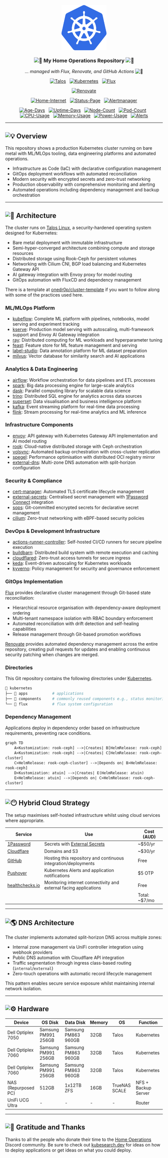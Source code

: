 <div align="center">

<img src="https://raw.githubusercontent.com/kubernetes/kubernetes/master/logo/logo.png" align="center" width="144px" height="144px"/>

### <img src="https://fonts.gstatic.com/s/e/notoemoji/latest/1f680/512.gif" alt="🚀" width="16" height="16"> My Home Operations Repository <img src="https://fonts.gstatic.com/s/e/notoemoji/latest/1f6a7/512.gif" alt="🚧" width="16" height="16">

_... managed with Flux, Renovate, and GitHub Actions_ <img src="https://fonts.gstatic.com/s/e/notoemoji/latest/1f916/512.gif" alt="🤖" width="16" height="16">

</div>

<div align="center">

[![Talos](https://img.shields.io/endpoint?url=https%3A%2F%2Fkromgo.goyangi.io%2Ftalos_version&style=for-the-badge&logo=talos&logoColor=white&color=blue&label=%20)](https://talos.dev)&nbsp;&nbsp;
[![Kubernetes](https://img.shields.io/endpoint?url=https%3A%2F%2Fkromgo.goyangi.io%2Fkubernetes_version&style=for-the-badge&logo=kubernetes&logoColor=white&color=blue&label=%20)](https://kubernetes.io)&nbsp;&nbsp;
[![Flux](https://img.shields.io/endpoint?url=https%3A%2F%2Fkromgo.goyangi.io%2Fflux_version&style=for-the-badge&logo=flux&logoColor=white&color=blue&label=%20)](https://fluxcd.io)&nbsp;&nbsp;

[![Renovate](https://img.shields.io/github/actions/workflow/status/solanyn/home-ops/renovate.yaml?branch=main&label=&logo=renovatebot&style=for-the-badge&color=blue)](https://github.com/solanyn/home-ops/actions/workflows/renovate.yaml)

</div>

<div align="center">

[![Home-Internet](https://img.shields.io/uptimerobot/status/m793494864-dfc695db066960233ac70f45?color=brightgreeen&label=Home%20Internet&style=for-the-badge&logo=ubiquiti&logoColor=white)](https://status.goyangi.io)&nbsp;&nbsp;
[![Status-Page](https://img.shields.io/uptimerobot/status/m793599155-ba1b18e51c9f8653acd0f5c1?color=brightgreeen&label=Status%20Page&style=for-the-badge&logo=statuspage&logoColor=white)](https://status.goyangi.io)&nbsp;&nbsp;
[![Alertmanager](https://img.shields.io/uptimerobot/status/m793494864-dfc695db066960233ac70f45?color=brightgreeen&label=Alertmanager&style=for-the-badge&logo=prometheus&logoColor=white)](https://status.goyangi.io)

</div>

<div align="center">

[![Age-Days](https://img.shields.io/endpoint?url=https%3A%2F%2Fkromgo.goyangi.io%2Fcluster_age_days&style=flat-square&label=Age)](https://github.com/kashalls/kromgo)&nbsp;&nbsp;
[![Uptime-Days](https://img.shields.io/endpoint?url=https%3A%2F%2Fkromgo.goyangi.io%2Fcluster_uptime_days&style=flat-square&label=Uptime)](https://github.com/kashalls/kromgo)&nbsp;&nbsp;
[![Node-Count](https://img.shields.io/endpoint?url=https%3A%2F%2Fkromgo.goyangi.io%2Fcluster_node_count&style=flat-square&label=Nodes)](https://github.com/kashalls/kromgo)&nbsp;&nbsp;
[![Pod-Count](https://img.shields.io/endpoint?url=https%3A%2F%2Fkromgo.goyangi.io%2Fcluster_pod_count&style=flat-square&label=Pods)](https://github.com/kashalls/kromgo)&nbsp;&nbsp;
[![CPU-Usage](https://img.shields.io/endpoint?url=https%3A%2F%2Fkromgo.goyangi.io%2Fcluster_cpu_usage&style=flat-square&label=CPU)](https://github.com/kashalls/kromgo)&nbsp;&nbsp;
[![Memory-Usage](https://img.shields.io/endpoint?url=https%3A%2F%2Fkromgo.goyangi.io%2Fcluster_memory_usage&style=flat-square&label=Memory)](https://github.com/kashalls/kromgo)&nbsp;&nbsp;
[![Power-Usage](https://img.shields.io/endpoint?url=https%3A%2F%2Fkromgo.goyangi.io%2Fcluster_power_usage&style=flat-square&label=Power)](https://github.com/kashalls/kromgo)&nbsp;&nbsp;
[![Alerts](https://img.shields.io/endpoint?url=https%3A%2F%2Fkromgo.goyangi.io%2Fcluster_alert_count&style=flat-square&label=Alerts)](https://github.com/kashalls/kromgo)

</div>

---

## <img src="https://fonts.gstatic.com/s/e/notoemoji/latest/1f4a1/512.gif" alt="💡" width="20" height="20"> Overview

This repository shows a production Kubernetes cluster running on bare metal with ML/MLOps tooling, data engineering platforms and automated operations.

- Infrastructure as Code (IaC) with declarative configuration management
- GitOps deployment workflows with automated reconciliation
- Modern security with encrypted secrets and zero-trust networking
- Production observability with comprehensive monitoring and alerting
- Automated operations including dependency management and backup orchestration

---

## <img src="https://fonts.gstatic.com/s/e/notoemoji/latest/1f331/512.gif" alt="🌱" width="20" height="20"> Architecture

The cluster runs on [Talos Linux](https://www.talos.dev), a security-hardened operating system designed for Kubernetes:

- Bare metal deployment with immutable infrastructure
- Semi-hyper-converged architecture combining compute and storage resources
- Distributed storage using Rook-Ceph for persistent volumes
- Networking with Cilium CNI, BGP load balancing and Kubernetes Gateway API
- AI gateway integration with Envoy proxy for model routing
- GitOps automation with FluxCD and dependency management

There is a template at [onedr0p/cluster-template](https://github.com/onedr0p/cluster-template) if you want to follow along with some of the practices used here.

### ML/MLOps Platform

- [kubeflow](https://github.com/kubeflow/kubeflow): Complete ML platform with pipelines, notebooks, model serving and experiment tracking
- [kserve](https://github.com/kserve/kserve): Production model serving with autoscaling, multi-framework support and Envoy AI Gateway integration
- [ray](https://github.com/ray-project/ray): Distributed computing for ML workloads and hyperparameter tuning
- [feast](https://github.com/feast-dev/feast): Feature store for ML feature management and serving
- [label-studio](https://github.com/heartexlabs/label-studio): Data annotation platform for ML dataset preparation
- [milvus](https://github.com/milvus-io/milvus): Vector database for similarity search and AI applications

### Analytics & Data Engineering

- [airflow](https://github.com/apache/airflow): Workflow orchestration for data pipelines and ETL processes
- [spark](https://github.com/apache/spark): Big data processing engine for large-scale analytics
- [dask](https://github.com/dask/dask): Parallel computing library for scalable data science
- [trino](https://github.com/trinodb/trino): Distributed SQL engine for analytics across data sources
- [superset](https://github.com/apache/superset): Data visualisation and business intelligence platform
- [kafka](https://github.com/apache/kafka): Event streaming platform for real-time data processing
- [flink](https://github.com/apache/flink): Stream processing for real-time analytics and ML inference

### Infrastructure Components

- [envoy](https://github.com/envoyproxy/envoy): API gateway with Kubernetes Gateway API implementation and AI model routing
- [rook](https://github.com/rook/rook): Cloud-native distributed storage with Ceph orchestration
- [volsync](https://github.com/backube/volsync): Automated backup orchestration with cross-cluster replication
- [spegel](https://github.com/spegel-org/spegel): Performance optimisation with distributed OCI registry mirror
- [external-dns](https://github.com/kubernetes-sigs/external-dns): Multi-zone DNS automation with split-horizon configuration

### Security & Compliance

- [cert-manager](https://github.com/cert-manager/cert-manager): Automated TLS certificate lifecycle management
- [external-secrets](https://github.com/external-secrets/external-secrets): Centralised secret management with [1Password Connect](https://github.com/1Password/connect) integration
- [sops](https://github.com/getsops/sops): Git-committed encrypted secrets for declarative secret management
- [cilium](https://github.com/cilium/cilium): Zero-trust networking with eBPF-based security policies

### DevOps & Development Infrastructure

- [actions-runner-controller](https://github.com/actions/actions-runner-controller): Self-hosted CI/CD runners for secure pipeline execution
- [buildbarn](https://github.com/buildbarn/bb-deployments): Distributed build system with remote execution and caching
- [cloudflared](https://github.com/cloudflare/cloudflared): Zero-trust access tunnels for secure ingress
- [keda](https://github.com/kedacore/keda): Event-driven autoscaling for Kubernetes workloads
- [kyverno](https://github.com/kyverno/kyverno): Policy management for security and governance enforcement

### GitOps Implementation

[Flux](https://github.com/fluxcd/flux2) provides declarative cluster management through Git-based state reconciliation:

- Hierarchical resource organisation with dependency-aware deployment ordering
- Multi-tenant namespace isolation with RBAC boundary enforcement
- Automated reconciliation with drift detection and self-healing capabilities
- Release management through Git-based promotion workflows

[Renovate](https://github.com/renovatebot/renovate) provides automated dependency management across the entire repository, creating pull requests for updates and enabling continuous security patching when changes are merged.

### Directories

This Git repository contains the following directories under [Kubernetes](./kubernetes/).

```sh
📁 kubernetes
├── 📁 apps           # applications
├── 📁 components     # commonly reused components e.g., status monitoring templates + volsync backed pvc
└── 📁 flux           # flux system configuration
```

### Dependency Management

Applications deploy in dependency order based on infrastructure requirements, preventing race conditions.

```mermaid
graph TD
    A>Kustomization: rook-ceph] -->|Creates| B[HelmRelease: rook-ceph]
    A>Kustomization: rook-ceph] -->|Creates| C[HelmRelease: rook-ceph-cluster]
    C>HelmRelease: rook-ceph-cluster] -->|Depends on| B>HelmRelease: rook-ceph]
    D>Kustomization: atuin] -->|Creates| E(HelmRelease: atuin)
    E>HelmRelease: atuin] -->|Depends on| C>HelmRelease: rook-ceph-cluster]
```

---

## <img src="https://fonts.gstatic.com/s/e/notoemoji/latest/1f636_200d_1f32b_fe0f/512.gif" alt="😶" width="20" height="20"> Hybrid Cloud Strategy

The setup maximises self-hosted infrastructure whilst using cloud services where appropriate.

| Service                                     | Use                                                               | Cost (AUD)    |
| ------------------------------------------- | ----------------------------------------------------------------- | ------------- |
| [1Password](https://1password.com/)         | Secrets with [External Secrets](https://external-secrets.io/)     | ~$50/yr       |
| [Cloudflare](https://www.cloudflare.com/)   | Domains and S3                                                    | ~$30/yr       |
| [GitHub](https://github.com/)               | Hosting this repository and continuous integration/deployments    | Free          |
| [Pushover](https://pushover.net/)           | Kubernetes Alerts and application notifications                   | $5 OTP        |
| [healthchecks.io](https://healthchecks.io/) | Monitoring internet connectivity and external facing applications | Free          |
|                                             |                                                                   | Total: ~$7/mo |

---

## <img src="https://fonts.gstatic.com/s/e/notoemoji/latest/1f30e/512.gif" alt="🌎" width="20" height="20"> DNS Architecture

The cluster implements automated split-horizon DNS across multiple zones:

- Internal zone management via UniFi controller integration using webhook providers
- Public DNS automation with Cloudflare API integration
- Traffic segmentation through ingress class-based routing (`internal`/`external`)
- Zero-touch operations with automatic record lifecycle management

This pattern enables secure service exposure whilst maintaining internal network isolation.

---

## <img src="https://fonts.gstatic.com/s/e/notoemoji/latest/2699_fe0f/512.gif" alt="⚙" width="20" height="20"> Hardware

| Device              | OS Disk             | Data Disk           | Memory | OS            | Function            |
| ------------------- | ------------------- | ------------------- | ------ | ------------- | ------------------- |
| Dell Optiplex 7050  | Samsung PM991 256GB | Samsung PM863 960GB | 32GB   | Talos         | Kubernetes          |
| Dell Optiplex 7060  | Samsung PM991 256GB | Samsung PM863 960GB | 32GB   | Talos         | Kubernetes          |
| Dell Optiplex 7060  | Samsung PM991 256GB | Samsung PM863 960GB | 32GB   | Talos         | Kubernetes          |
| NAS (Repurposed PC) | 512GB               | 1x12TB ZFS          | 16GB   | TrueNAS SCALE | NFS + Backup Server |
| UniFi UCG Ultra     | -                   | -                   | -      | -             | Router              |

---

## <img src="https://fonts.gstatic.com/s/e/notoemoji/latest/1f64f/512.gif" alt="🙏" width="20" height="20"> Gratitude and Thanks

Thanks to all the people who donate their time to the [Home Operations](https://discord.gg/home-operations) Discord community. Be sure to check out [kubesearch.dev](https://kubesearch.dev/) for ideas on how to deploy applications or get ideas on what you could deploy.
